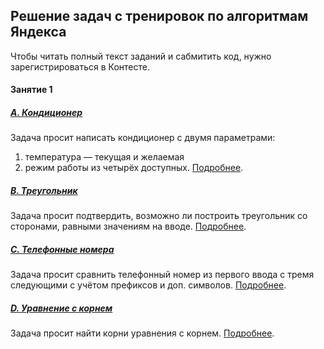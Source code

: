 ## Решение задач с тренировок по алгоритмам Яндекса
Чтобы читать полный текст заданий и сабмитить код, нужно зарегистрироваться в Контесте.


#### Занятие 1
##### [A. Кондиционер](/01a.py)
Задача просит написать кондиционер с двумя параметрами:
1. температура — текущая и желаемая
2. режим работы из четырёх доступных.
[Подробнее](https://contest.yandex.ru/contest/27393/problems/A/).


##### [B. Треугольник](/01b.py)
Задача просит подтвердить, возможно ли построить
треугольник со сторонами, равными значениям на вводе.
[Подробнее](https://contest.yandex.ru/contest/27393/problems/B/).


##### [C. Телефонные номера](/01c.py)
Задача просит сравнить телефонный номер из первого
ввода с тремя следующими с учётом префиксов и доп.
символов. [Подробнее](https://contest.yandex.ru/contest/27393/problems/C/).


##### [D. Уравнение с корнем](/01d.py)
Задача просит найти корни уравнения с корнем. [Подробнее](https://contest.yandex.ru/contest/27393/problems/D/).


